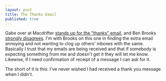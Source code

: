 ```yaml
---
layout: post
title: The Thanks Email
published: true
---
```


Gabe over at Macdrifter [stands up for the "thanks" email](http://www.macdrifter.com/2013/09/the-thanks-email.html "The Thanks Email"), and Ben Brooks [strongly disagrees](http://brooksreview.net/2012/09/thanks-email/ "&#8216;The Thanks Email&#8217; — The Brooks Review"). I'm with Brooks on this one in finding the extra email annoying and not wanting to clog up others' inboxes with the same. Basically I trust that my emails are being received and that if somebody is expecting something from me and doesn't get it they will let me know. Likewise, if I need confirmation of receipt of a message I can ask for it. 

The short of it is this: I've never wished I had received a thank you message when I didn't.
